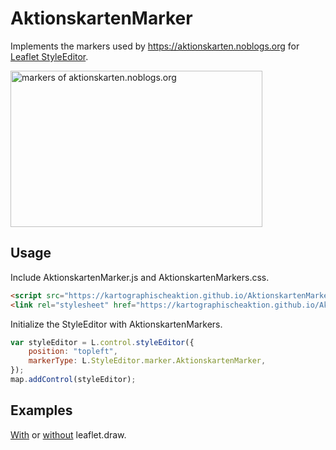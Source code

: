 AktionskartenMarker
===================

Implements the markers used by https://aktionskarten.noblogs.org for [Leaflet StyleEditor](https://github.com/dwilhelm89/Leaflet.StyleEditor).

<img width="403" height="250" src="https://kartographischeaktion.github.io/AktionskartenMarker/AktionskartenMarker.png" alt="markers of aktionskarten.noblogs.org" title="markers with courtesy of https://aktionskarten.noblogs.org" />


Usage
-----

Include AktionskartenMarker.js and AktionskartenMarkers.css.
```html
<script src="https://kartographischeaktion.github.io/AktionskartenMarker/AktionskartenMarker.js"></script>
<link rel="stylesheet" href="https://kartographischeaktion.github.io/AktionskartenMarker/AktionskartenMarker.css" />
```

Initialize the StyleEditor with AktionskartenMarkers.

```javascript
var styleEditor = L.control.styleEditor({
    position: "topleft",
    markerType: L.StyleEditor.marker.AktionskartenMarker,
});
map.addControl(styleEditor);
````

Examples
------

[With](https://kartographischeaktion.github.io/AktionskartenMarker/) or [without](https://kartographischeaktion.github.io/AktionskartenMarker/StyleEditorWithLeafletDraw.html) leaflet.draw.
